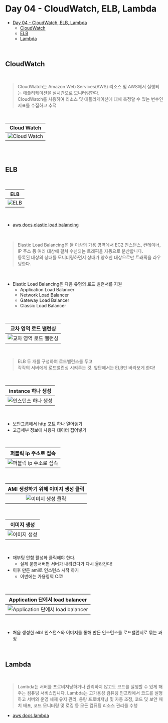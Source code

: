 # Day 04 - CloudWatch, ELB, Lambda

- [Day 04 - CloudWatch, ELB, Lambda](#day-04---cloudwatch-elb-lambda)
  - [CloudWatch](#cloudwatch)
  - [ELB](#elb)
  - [Lambda](#lambda)

</br>

## CloudWatch

</br>

> CloudWatch는 Amazon Web Services(AWS) 리소스 및 AWS에서 실행되는 애플리케이션을 실시간으로 모니터링한다.  
> CloudWatch를 사용하여 리소스 및 애플리케이션에 대해 측정할 수 있는 변수인 지표를 수집하고 추적

</br>

|                Cloud Watch                 |
| :----------------------------------------: |
| ![Cloud Watch](../res/_04_cloud_watch.png) |

</br>

</br>

## ELB

</br>

|             ELB              |
| :--------------------------: |
| ![ELB](../res/_04_elb_1.png) |

</br>

- [aws docs elastic load balancing](https://docs.aws.amazon.com/ko_kr/elasticloadbalancing/latest/userguide/how-elastic-load-balancing-works.html)

</br>

> Elastic Load Balancing은 둘 이상의 가용 영역에서 EC2 인스턴스, 컨테이너, IP 주소 등 여러 대상에 걸쳐 수신되는 트래픽을 자동으로 분산합니다.  
> 등록된 대상의 상태를 모니터링하면서 상태가 양호한 대상으로만 트래픽을 라우팅한다.

</br>

- Elastic Load Balancing은 다음 유형의 로드 밸런서를 지원
  - Application Load Balancer
  - Network Load Balancer
  - Gateway Load Balancer
  - Classic Load Balancer

</br>

|                    교차 영역 로드 밸런싱                     |
| :----------------------------------------------------------: |
| ![교차 영역 로드 밸런싱](../res/_04_cross_loadbalancing.png) |

</br>

> ELB 두 개를 구성하여 로드밸런스를 두고  
> 각각의 서버에게 로드밸런싱 시켜주는 것.
> 앞단에서는 ELB만 바라보게 한다!

</br>

|               instance 하나 생성                |
| :---------------------------------------------: |
| ![인스턴스 하나 생성](../res/_04_instance1.png) |

</br>

- 보안그룹에서 http 포트 하나 열어놓기
- 고급세부 정보에 사용자 테이터 집어넣기

</br>

|             퍼블릭 ip 주소로 접속             |
| :-------------------------------------------: |
| ![퍼블릭 ip 주소로 접속](../res/_04_http.png) |

</br>

|    AMI 생성하기 위해 이미지 생성 클릭     |
| :---------------------------------------: |
| ![이미지 생성 클릭](../res/_04_image.png) |

</br>

|              이미지 생성               |
| :------------------------------------: |
| ![이미지 생성](../res/_04_image_2.png) |

</br>

- 재부팅 안함 활성화 클릭해야 한다.
  - 실제 운영서버면 서버가 내려갔다가 다시 올라간다!
- 이후 만든 ami로 인스턴스 시작 하기
  - 이번에는 가용영역 C로!

</br>

|                 Application 단에서 load balancer                 |
| :--------------------------------------------------------------: |
| ![Application 단에서 load balancer](../res/_04_loadbalancer.png) |

</br>

- 처음 생성한 elb1 인스턴스와 이미지를 통해 만든 인스턴스를 로드밸런서로 묶는 과정

</br>

## Lambda

</br>

> Lambda는 서버를 프로비저닝하거나 관리하지 않고도 코드를 실행할 수 있게 해주는 컴퓨팅 서비스입니다. Lambda는 고가용성 컴퓨팅 인프라에서 코드를 실행하고 서버와 운영 체제 유지 관리, 용량 프로비저닝 및 자동 조정, 코드 및 보안 패치 배포, 코드 모니터링 및 로깅 등 모든 컴퓨팅 리소스 관리를 수행

- [aws docs lambda](https://docs.aws.amazon.com/ko_kr/lambda/latest/dg/welcome.html)

</br>
